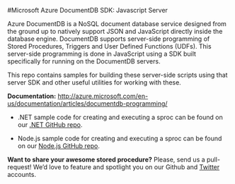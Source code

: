 #Microsoft Azure DocumentDB SDK: Javascript Server

Azure DocumentDB is a NoSQL document database service designed from the ground up to natively support JSON and JavaScript directly inside the database engine. DocumentDB supports server-side programming of Stored Procedures, Triggers and User Defined Functions (UDFs). This server-side programming is done in JavaScript using a SDK built specifically for running on the DocumentDB servers.

This repo contains samples for building these server-side scripts using that server SDK and other useful utilities for working with these.

**Documentation:** http://azure.microsoft.com/en-us/documentation/articles/documentdb-programming/

* .NET sample code for creating and executing a sproc can be found on our [.NET GitHub repo](https://github.com/Azure/azure-documentdb-net/tree/master/samples/code-samples/ServerSideScripts).

* Node.js sample code for creating and executing a sproc can be found on our [Node.js GitHub repo](https://github.com/Azure/azure-documentdb-node/tree/master/samples/DocumentDB.Samples.ServerSideScripts).

**Want to share your awesome stored procedure?** Please, send us a pull-request! We’d love to feature and spotlight you on our Github and [Twitter](https://twitter.com/documentdb) accounts.
